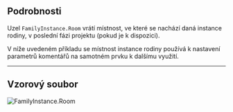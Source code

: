 ## Podrobnosti
Uzel `FamilyInstance.Room` vrátí místnost, ve které se nachází daná instance rodiny, v poslední fázi projektu (pokud je k dispozici).

V níže uvedeném příkladu se místnost instance rodiny používá k nastavení parametrů komentářů na samotném prvku k dalšímu využití.
___
## Vzorový soubor

![FamilyInstance.Room](./Revit.Elements.FamilyInstance.Room_img.jpg)
